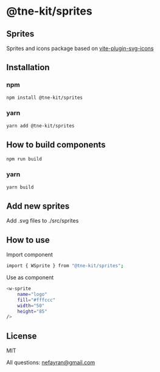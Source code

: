 # @tne-kit/sprites
## Sprites
Sprites and icons package based on [vite-plugin-svg-icons](https://github.com/vbenjs/vite-plugin-svg-icons)

## Installation

### npm
```sh
npm install @tne-kit/sprites
```
### yarn
```sh
yarn add @tne-kit/sprites
```
## How to build components
```sh
npm run build
```
### yarn
```sh
yarn build
```
## Add new sprites
Add .svg files to ./src/sprites
## How to use
Import component
```sh
import { WSprite } from "@tne-kit/sprites";
```

Use as component
```sh
<w-sprite 
    name="logo" 
    fill="#fffccc"
    width="50" 
    height="85" 
/>
```
## License

MIT

All questions: nefayran@gmail.com